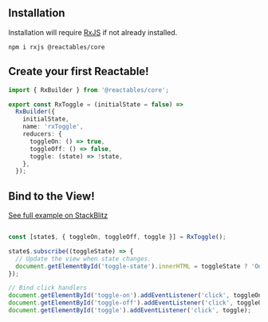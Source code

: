 ## Installation

Installation will require [RxJS](https://rxjs.dev/) if not already installed.

`npm i rxjs @reactables/core`

## Create your first Reactable!

```typescript
import { RxBuilder } from '@reactables/core';

export const RxToggle = (initialState = false) =>
  RxBuilder({
    initialState,
    name: 'rxToggle',
    reducers: {
      toggleOn: () => true,
      toggleOff: () => false,
      toggle: (state) => !state,
    },
  });

```

## Bind to the View!

[See full example on StackBlitz](https://stackblitz.com/edit/github-qtpo1k-gvgbvy?file=src%2Findex.js)

```typescript

const [state$, { toggleOn, toggleOff, toggle }] = RxToggle();

state$.subscribe((toggleState) => {
  // Update the view when state changes.
  document.getElementById('toggle-state').innerHTML = toggleState ? 'On' : 'Off';
});

// Bind click handlers
document.getElementById('toggle-on').addEventListener('click', toggleOn);
document.getElementById('toggle-off').addEventListener('click', toggleOff);
document.getElementById('toggle').addEventListener('click', toggle);


```

